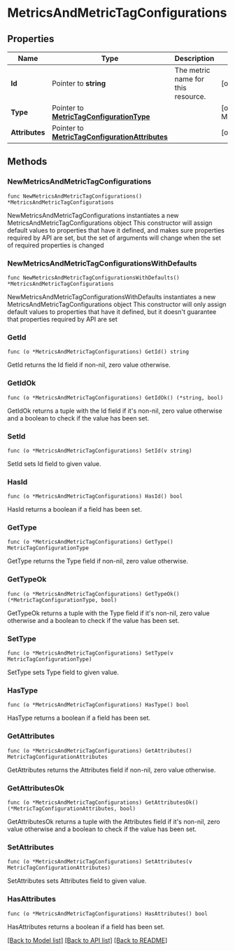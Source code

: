 # MetricsAndMetricTagConfigurations

## Properties

Name | Type | Description | Notes
---- | ---- | ----------- | ------
**Id** | Pointer to **string** | The metric name for this resource. | [optional] 
**Type** | Pointer to [**MetricTagConfigurationType**](MetricTagConfigurationType.md) |  | [optional] [default to METRICTAGCONFIGURATIONTYPE_MANAGE_TAGS]
**Attributes** | Pointer to [**MetricTagConfigurationAttributes**](MetricTagConfigurationAttributes.md) |  | [optional] 

## Methods

### NewMetricsAndMetricTagConfigurations

`func NewMetricsAndMetricTagConfigurations() *MetricsAndMetricTagConfigurations`

NewMetricsAndMetricTagConfigurations instantiates a new MetricsAndMetricTagConfigurations object
This constructor will assign default values to properties that have it defined,
and makes sure properties required by API are set, but the set of arguments
will change when the set of required properties is changed

### NewMetricsAndMetricTagConfigurationsWithDefaults

`func NewMetricsAndMetricTagConfigurationsWithDefaults() *MetricsAndMetricTagConfigurations`

NewMetricsAndMetricTagConfigurationsWithDefaults instantiates a new MetricsAndMetricTagConfigurations object
This constructor will only assign default values to properties that have it defined,
but it doesn't guarantee that properties required by API are set

### GetId

`func (o *MetricsAndMetricTagConfigurations) GetId() string`

GetId returns the Id field if non-nil, zero value otherwise.

### GetIdOk

`func (o *MetricsAndMetricTagConfigurations) GetIdOk() (*string, bool)`

GetIdOk returns a tuple with the Id field if it's non-nil, zero value otherwise
and a boolean to check if the value has been set.

### SetId

`func (o *MetricsAndMetricTagConfigurations) SetId(v string)`

SetId sets Id field to given value.

### HasId

`func (o *MetricsAndMetricTagConfigurations) HasId() bool`

HasId returns a boolean if a field has been set.

### GetType

`func (o *MetricsAndMetricTagConfigurations) GetType() MetricTagConfigurationType`

GetType returns the Type field if non-nil, zero value otherwise.

### GetTypeOk

`func (o *MetricsAndMetricTagConfigurations) GetTypeOk() (*MetricTagConfigurationType, bool)`

GetTypeOk returns a tuple with the Type field if it's non-nil, zero value otherwise
and a boolean to check if the value has been set.

### SetType

`func (o *MetricsAndMetricTagConfigurations) SetType(v MetricTagConfigurationType)`

SetType sets Type field to given value.

### HasType

`func (o *MetricsAndMetricTagConfigurations) HasType() bool`

HasType returns a boolean if a field has been set.

### GetAttributes

`func (o *MetricsAndMetricTagConfigurations) GetAttributes() MetricTagConfigurationAttributes`

GetAttributes returns the Attributes field if non-nil, zero value otherwise.

### GetAttributesOk

`func (o *MetricsAndMetricTagConfigurations) GetAttributesOk() (*MetricTagConfigurationAttributes, bool)`

GetAttributesOk returns a tuple with the Attributes field if it's non-nil, zero value otherwise
and a boolean to check if the value has been set.

### SetAttributes

`func (o *MetricsAndMetricTagConfigurations) SetAttributes(v MetricTagConfigurationAttributes)`

SetAttributes sets Attributes field to given value.

### HasAttributes

`func (o *MetricsAndMetricTagConfigurations) HasAttributes() bool`

HasAttributes returns a boolean if a field has been set.


[[Back to Model list]](../README.md#documentation-for-models) [[Back to API list]](../README.md#documentation-for-api-endpoints) [[Back to README]](../README.md)



